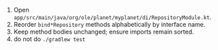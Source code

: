 1. Open `app/src/main/java/org/ole/planet/myplanet/di/RepositoryModule.kt`.
2. Reorder `bind*Repository` methods alphabetically by interface name.
3. Keep method bodies unchanged; ensure imports remain sorted.
4. do not do `./gradlew test`
